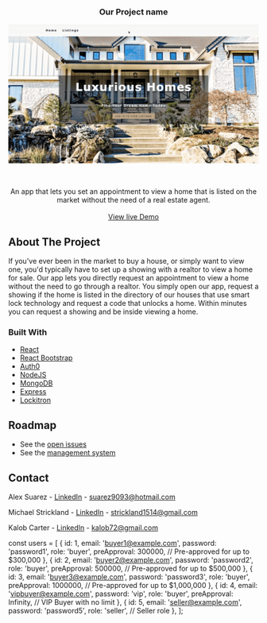
 <h3 align="center">Our Project name</h3>
 
![Project Name](gif/demo.gif)

<!-- PROJECT LOGO -->
<br />
<p align="center">
  
  </a>
  <p align="center">
    An app that lets you set an appointment to view a home that is listed on the market without the need of a real estate agent.
    <br />
    <br />
    <a href="https://project-three-real-estate.herokuapp.com">View live Demo</a>
  </p>
</p>

<!-- ABOUT THE PROJECT -->
## About The Project

If you've ever been in the market to buy a house, or simply want to view one, you'd typically have to set up a showing with a realtor to view a home for sale. Our app lets you directly request an appointment to view a home without the need to go through a realtor. You simply open our app, request a showing if the home is listed in the directory of our houses that use smart lock technology and request a code that unlocks a home. Within minutes you can request a showing and be inside viewing a home. 

### Built With
* [React](https://reactjs.org/)
* [React Bootstrap](https://react-bootstrap.github.io/)
* [Auth0](https://auth0.com/)
* [NodeJS](https://nodejs.org/en/)
* [MongoDB](https://www.mongodb.com/)
* [Express](https://expressjs.com/)
* [Lockitron](https://lockitron.com/)


<!-- ROADMAP -->
## Roadmap

* See the [open issues](https://github.com/suarez9093/real-estate/issues)
* See the [management system](https://github.com/suarez9093/real-estate/projects/2) 


<!-- CONTACT -->
## Contact

Alex Suarez - [LinkedIn](https://www.linkedin.com/in/alexsuarez9093/) - suarez9093@hotmail.com

Michael Strickland - [LinkedIn](https://www.linkedin.com/in/michaeladamstrickland/) - strickland1514@gmail.com

Kalob Carter - [LinkedIn](https://www.linkedin.com/in/kalob-carter-31999b185/) - kalob72@gmail.com

const users = [
  {
    id: 1,
    email: 'buyer1@example.com',
    password: 'password1',
    role: 'buyer',
    preApproval: 300000, // Pre-approved for up to $300,000
  },
  {
    id: 2,
    email: 'buyer2@example.com',
    password: 'password2',
    role: 'buyer',
    preApproval: 500000, // Pre-approved for up to $500,000
  },
  {
    id: 3,
    email: 'buyer3@example.com',
    password: 'password3',
    role: 'buyer',
    preApproval: 1000000, // Pre-approved for up to $1,000,000
  },
  {
    id: 4,
    email: 'vipbuyer@example.com',
    password: 'vip',
    role: 'buyer',
    preApproval: Infinity, // VIP Buyer with no limit
  },
  {
    id: 5,
    email: 'seller@example.com',
    password: 'password5',
    role: 'seller', // Seller role
  },
];

